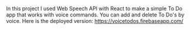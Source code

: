 In this project I used Web Speech API with React to make a simple To Do app that works with voice commands. You can add and delete To Do's by voice. 
Here is the deployed version: https://voicetodos.firebaseapp.com/
